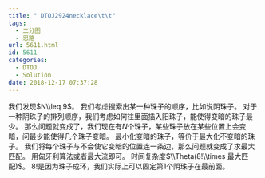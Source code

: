 ```yaml
---
title: " DTOJ2924necklace\t\t"
tags:
  - 二分图
  - 思路
url: 5611.html
id: 5611
categories:
  - DTOJ
  - Solution
date: 2018-12-17 07:37:28
---
```


我们发现$N\\leq 9$。 我们考虑搜索出某一种珠子的顺序，比如说阴珠子。 对于一种阴珠子的排列顺序，我们考虑如何往里面插入阳珠子，能使得变暗的珠子最少。 那么问题就变成了，我们现在有$N$个珠子，某些珠子放在某些位置上会变暗，问最少能使得几个珠子变暗。 最小化变暗的珠子，等价于最大化不变暗的珠子。 我们将每个珠子与不会使它变暗的位置连一条边，那么问题就变成了求最大匹配。 用匈牙利算法或者最大流即可。 时间复杂度$\\Theta(8!\\times 最大匹配)$。 $8!$是因为珠子成环，我们实际上可以固定第$1$个阴珠子在最前面。
